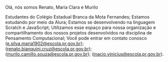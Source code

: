 Olá, nós somos Renato, Maria Clara e Murilo

Estudantes do Colégio Estadual Branca da Mota Fernandes;
Estamos estudando por meio da Alura;
Estamos se desenvolvendo na linguagem Scratch e JavaScript;
Utilizamos esse espaço para nossa organização e compartilhamento dos nossos projetos desenvolvidos na disciplina de Pensamento Computacional;
Você pode entrar em contato conosco (e.silva.maria1902@escola.pr.gov.br);
                                    (renato.bianquini.cruz@escola.pr.gov.br);
                                    (murilo.camillo.souza@escola.pr.gov.br);
                                    (inacio.vinicius@escola.pr.gov.br).
